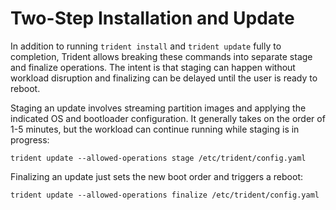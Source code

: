 
# Two-Step Installation and Update

In addition to running `trident install` and `trident update` fully to completion, Trident allows
breaking these commands into separate stage and finalize operations. The intent is that staging can
happen without workload disruption and finalizing can be delayed until the user is ready to reboot.

Staging an update involves streaming partition images and applying the indicated OS and bootloader
configuration. It generally takes on the order of 1-5 minutes, but the workload can continue running
while staging is in progress:

```
trident update --allowed-operations stage /etc/trident/config.yaml
```

Finalizing an update just sets the new boot order and triggers a reboot:

```
trident update --allowed-operations finalize /etc/trident/config.yaml
```
